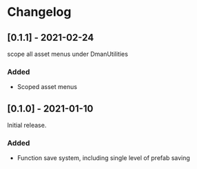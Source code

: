 # Changelog

## [0.1.1] - 2021-02-24

scope all asset menus under DmanUtilities

### Added

- Scoped asset menus

## [0.1.0] - 2021-01-10

Initial release.

### Added

- Function save system, including single level of prefab saving
